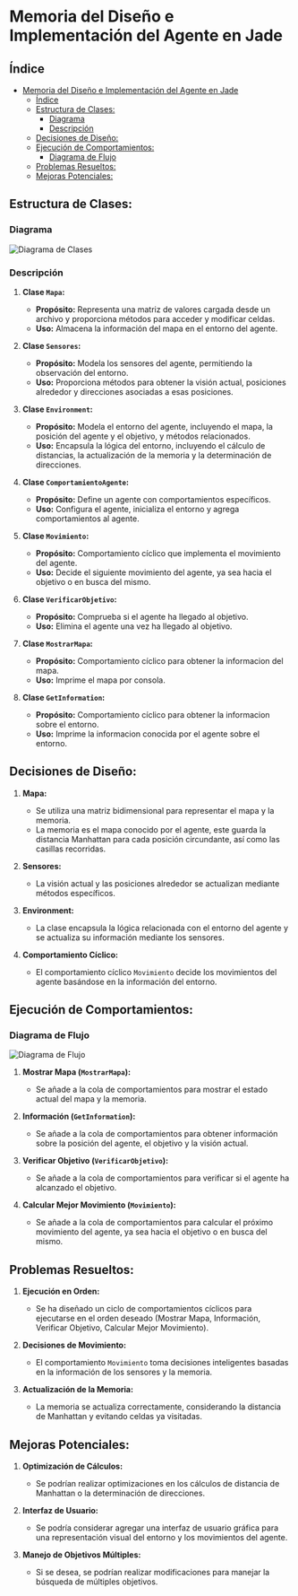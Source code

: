 # Memoria del Diseño e Implementación del Agente en Jade

## Índice

- [Memoria del Diseño e Implementación del Agente en Jade](#memoria-del-diseño-e-implementación-del-agente-en-jade)
  - [Índice](#índice)
  - [Estructura de Clases:](#estructura-de-clases)
    - [Diagrama](#diagrama)
    - [Descripción](#descripción)
  - [Decisiones de Diseño:](#decisiones-de-diseño)
  - [Ejecución de Comportamientos:](#ejecución-de-comportamientos)
    - [Diagrama de Flujo](#diagrama-de-flujo)
  - [Problemas Resueltos:](#problemas-resueltos)
  - [Mejoras Potenciales:](#mejoras-potenciales)

<a id="estructura-de-clases"></a>

## Estructura de Clases:

### Diagrama

![Diagrama de Clases](ClassDiagram.drawio.png)

### Descripción

1. **Clase `Mapa`:**
    - **Propósito:** Representa una matriz de valores cargada desde un archivo y proporciona métodos para acceder y modificar celdas.
    - **Uso:** Almacena la información del mapa en el entorno del agente.

2. **Clase `Sensores`:**
    - **Propósito:** Modela los sensores del agente, permitiendo la observación del entorno.
    - **Uso:** Proporciona métodos para obtener la visión actual, posiciones alrededor y direcciones asociadas a esas posiciones.

3. **Clase `Environment`:**
    - **Propósito:** Modela el entorno del agente, incluyendo el mapa, la posición del agente y el objetivo, y métodos relacionados.
    - **Uso:** Encapsula la lógica del entorno, incluyendo el cálculo de distancias, la actualización de la memoria y la determinación de direcciones.

4. **Clase `ComportamientoAgente`:**
    - **Propósito:** Define un agente con comportamientos específicos.
    - **Uso:** Configura el agente, inicializa el entorno y agrega comportamientos al agente.

5. **Clase `Movimiento`:**
    - **Propósito:** Comportamiento cíclico que implementa el movimiento del agente.
    - **Uso:** Decide el siguiente movimiento del agente, ya sea hacia el objetivo o en busca del mismo.

6. **Clase `VerificarObjetivo`:**
    - **Propósito:** Comprueba si el agente ha llegado al objetivo.
    - **Uso:** Elimina el agente una vez ha llegado al objetivo.

7. **Clase `MostrarMapa`:**
    - **Propósito:** Comportamiento cíclico para obtener la informacion del mapa.
    - **Uso:** Imprime el mapa por consola.

8. **Clase `GetInformation`:**
    - **Propósito:** Comportamiento cíclico para obtener la informacion sobre el entorno.
    - **Uso:** Imprime la informacion conocida por el agente sobre el entorno.

<a id="decisiones-de-diseño"></a>

## Decisiones de Diseño:

1. **Mapa:**
    - Se utiliza una matriz bidimensional para representar el mapa y la memoria.
    - La memoria es el mapa conocido por el agente, este guarda la distancia Manhattan para cada posición circundante, así como las casillas recorridas.

2. **Sensores:**
    - La visión actual y las posiciones alrededor se actualizan mediante métodos específicos.

3. **Environment:**
    - La clase encapsula la lógica relacionada con el entorno del agente y se actualiza su información mediante los sensores.

4. **Comportamiento Cíclico:**
    - El comportamiento cíclico `Movimiento` decide los movimientos del agente basándose en la información del entorno.

<a id="Ejecucion"></a>

## Ejecución de Comportamientos:

### Diagrama de Flujo

![Diagrama de Flujo](Diagrama_de_Flujo.png)

1. **Mostrar Mapa (`MostrarMapa`):**
    - Se añade a la cola de comportamientos para mostrar el estado actual del mapa y la memoria.

2. **Información (`GetInformation`):**
    - Se añade a la cola de comportamientos para obtener información sobre la posición del agente, el objetivo y la visión actual.

3. **Verificar Objetivo (`VerificarObjetivo`):**
    - Se añade a la cola de comportamientos para verificar si el agente ha alcanzado el objetivo.

4. **Calcular Mejor Movimiento (`Movimiento`):**
    - Se añade a la cola de comportamientos para calcular el próximo movimiento del agente, ya sea hacia el objetivo o en busca del mismo.

<a id="Problemas"></a>

## Problemas Resueltos:

1. **Ejecución en Orden:**
    - Se ha diseñado un ciclo de comportamientos cíclicos para ejecutarse en el orden deseado (Mostrar Mapa, Información, Verificar Objetivo, Calcular Mejor Movimiento).

2. **Decisiones de Movimiento:**
    - El comportamiento `Movimiento` toma decisiones inteligentes basadas en la información de los sensores y la memoria.

3. **Actualización de la Memoria:**
    - La memoria se actualiza correctamente, considerando la distancia de Manhattan y evitando celdas ya visitadas.

<a id="Mejoras"></a>

## Mejoras Potenciales:

1. **Optimización de Cálculos:**
    - Se podrían realizar optimizaciones en los cálculos de distancia de Manhattan o la determinación de direcciones.

2. **Interfaz de Usuario:**
    - Se podría considerar agregar una interfaz de usuario gráfica para una representación visual del entorno y los movimientos del agente.

3. **Manejo de Objetivos Múltiples:**
    - Si se desea, se podrían realizar modificaciones para manejar la búsqueda de múltiples objetivos.
